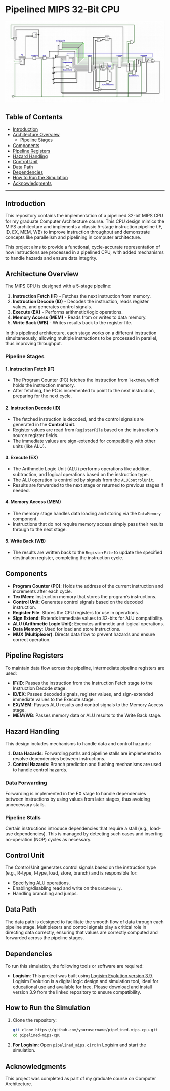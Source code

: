 # Pipelined MIPS 32-Bit CPU

![Pipelined MIPS CPU Diagram](images/CPU_Overview.png)

## Table of Contents

- [Introduction](#introduction)
- [Architecture Overview](#architecture-overview)
  - [Pipeline Stages](#pipeline-stages)
- [Components](#components)
- [Pipeline Registers](#pipeline-registers)
- [Hazard Handling](#hazard-handling)
- [Control Unit](#control-unit)
- [Data Path](#data-path)
- [Dependencies](#dependencies)
- [How to Run the Simulation](#how-to-run-the-simulation)
- [Acknowledgments](#acknowledgments)

---

## Introduction

This repository contains the implementation of a pipelined 32-bit MIPS CPU for my graduate Computer Architecture course. This CPU design mimics the MIPS architecture and implements a classic 5-stage instruction pipeline (IF, ID, EX, MEM, WB) to improve instruction throughput and demonstrate concepts like parallelism and pipelining in computer architecture. 

This project aims to provide a functional, cycle-accurate representation of how instructions are processed in a pipelined CPU, with added mechanisms to handle hazards and ensure data integrity.

## Architecture Overview

The MIPS CPU is designed with a 5-stage pipeline:
1. **Instruction Fetch (IF)** - Fetches the next instruction from memory.
2. **Instruction Decode (ID)** - Decodes the instruction, reads register values, and generates control signals.
3. **Execute (EX)** - Performs arithmetic/logic operations.
4. **Memory Access (MEM)** - Reads from or writes to data memory.
5. **Write Back (WB)** - Writes results back to the register file.

In this pipelined architecture, each stage works on a different instruction simultaneously, allowing multiple instructions to be processed in parallel, thus improving throughput.

### Pipeline Stages

#### 1. Instruction Fetch (IF)
- The Program Counter (PC) fetches the instruction from `TextMem`, which holds the instruction memory.
- After fetching, the PC is incremented to point to the next instruction, preparing for the next cycle.

#### 2. Instruction Decode (ID)
- The fetched instruction is decoded, and the control signals are generated in the **Control Unit**.
- Register values are read from `RegisterFile` based on the instruction's source register fields.
- The immediate values are sign-extended for compatibility with other units (like ALU).

#### 3. Execute (EX)
- The Arithmetic Logic Unit (ALU) performs operations like addition, subtraction, and logical operations based on the instruction type.
- The ALU operation is controlled by signals from the `ALUControlUnit`.
- Results are forwarded to the next stage or returned to previous stages if needed.

#### 4. Memory Access (MEM)
- The memory stage handles data loading and storing via the `DataMemory` component.
- Instructions that do not require memory access simply pass their results through to the next stage.

#### 5. Write Back (WB)
- The results are written back to the `RegisterFile` to update the specified destination register, completing the instruction cycle.

## Components

- **Program Counter (PC)**: Holds the address of the current instruction and increments after each cycle.
- **TextMem**: Instruction memory that stores the program’s instructions.
- **Control Unit**: Generates control signals based on the decoded instruction.
- **Register File**: Stores the CPU registers for use in operations.
- **Sign Extend**: Extends immediate values to 32-bits for ALU compatibility.
- **ALU (Arithmetic Logic Unit)**: Executes arithmetic and logical operations.
- **Data Memory**: Used for load and store instructions.
- **MUX (Multiplexer)**: Directs data flow to prevent hazards and ensure correct operation.

## Pipeline Registers

To maintain data flow across the pipeline, intermediate pipeline registers are used:
- **IF/ID**: Passes the instruction from the Instruction Fetch stage to the Instruction Decode stage.
- **ID/EX**: Passes decoded signals, register values, and sign-extended immediate values to the Execute stage.
- **EX/MEM**: Passes ALU results and control signals to the Memory Access stage.
- **MEM/WB**: Passes memory data or ALU results to the Write Back stage.

## Hazard Handling

This design includes mechanisms to handle data and control hazards:
1. **Data Hazards**: Forwarding paths and pipeline stalls are implemented to resolve dependencies between instructions.
2. **Control Hazards**: Branch prediction and flushing mechanisms are used to handle control hazards.

### Data Forwarding

Forwarding is implemented in the EX stage to handle dependencies between instructions by using values from later stages, thus avoiding unnecessary stalls.

### Pipeline Stalls

Certain instructions introduce dependencies that require a stall (e.g., load-use dependencies). This is managed by detecting such cases and inserting no-operation (NOP) cycles as necessary.

## Control Unit

The Control Unit generates control signals based on the instruction type (e.g., R-type, I-type, load, store, branch) and is responsible for:
- Specifying ALU operations.
- Enabling/disabling read and write on the `DataMemory`.
- Handling branching and jumps.

## Data Path

The data path is designed to facilitate the smooth flow of data through each pipeline stage. Multiplexers and control signals play a critical role in directing data correctly, ensuring that values are correctly computed and forwarded across the pipeline stages.

## Dependencies

To run this simulation, the following tools or software are required:
- **Logisim**: 
This project was built using [Logisim Evolution version 3.9](https://github.com/logisim-evolution/logisim-evolution). Logisim Evolution is a digital logic design and simulation tool, ideal for educational use and available for free. Please download and install version 3.9 from the linked repository to ensure compatibility.

## How to Run the Simulation

1. Clone the repository:
   ```bash
   git clone https://github.com/yourusername/pipelined-mips-cpu.git
   cd pipelined-mips-cpu
   ```

2. **For Logisim**: Open `pipelined_mips.circ` in Logisim and start the simulation.


## Acknowledgments

This project was completed as part of my graduate course on Computer Architecture.
